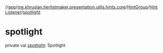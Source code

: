 //[app](../../../../index.md)/[me.khruslan.tierlistmaker.presentation.utils.hints.core](../../index.md)/[HintGroup](../index.md)/[HintListener](index.md)/[spotlight](spotlight.md)

# spotlight

private val [spotlight](spotlight.md): Spotlight
